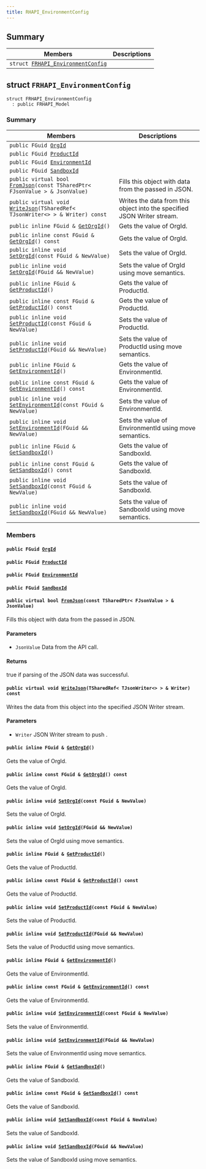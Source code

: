 ```yaml
---
title: RHAPI_EnvironmentConfig
---
```


## Summary

 Members                        | Descriptions                                
--------------------------------|---------------------------------------------
`struct `[`FRHAPI_EnvironmentConfig`](#structFRHAPI__EnvironmentConfig) | 

## struct `FRHAPI_EnvironmentConfig` <a id="structFRHAPI__EnvironmentConfig"></a>

```
struct FRHAPI_EnvironmentConfig
  : public FRHAPI_Model
```

### Summary

 Members                        | Descriptions                                
--------------------------------|---------------------------------------------
`public FGuid `[`OrgId`](#structFRHAPI__EnvironmentConfig_1a926f0b5ba9b48fefac2117cb471ccaa0) | 
`public FGuid `[`ProductId`](#structFRHAPI__EnvironmentConfig_1ab56749b08fffa20c2ba9c53340249fee) | 
`public FGuid `[`EnvironmentId`](#structFRHAPI__EnvironmentConfig_1a1c8590990a98293aaaedeca48643f19c) | 
`public FGuid `[`SandboxId`](#structFRHAPI__EnvironmentConfig_1ae2348297d79294e5659e8c58a10107ae) | 
`public virtual bool `[`FromJson`](#structFRHAPI__EnvironmentConfig_1a93fef0d1e16de7c1a1d4c4ae331c2d7e)`(const TSharedPtr< FJsonValue > & JsonValue)` | Fills this object with data from the passed in JSON.
`public virtual void `[`WriteJson`](#structFRHAPI__EnvironmentConfig_1a09cc64f9ff41da0dd08d7c4085be9926)`(TSharedRef< TJsonWriter<> > & Writer) const` | Writes the data from this object into the specified JSON Writer stream.
`public inline FGuid & `[`GetOrgId`](#structFRHAPI__EnvironmentConfig_1a5db6163c32fd6129c291fcfcb2ce8c94)`()` | Gets the value of OrgId.
`public inline const FGuid & `[`GetOrgId`](#structFRHAPI__EnvironmentConfig_1a36bfcf5c1efc82e971772abe7b6bf706)`() const` | Gets the value of OrgId.
`public inline void `[`SetOrgId`](#structFRHAPI__EnvironmentConfig_1ab9d7a2bba99b90e236fd385172af442d)`(const FGuid & NewValue)` | Sets the value of OrgId.
`public inline void `[`SetOrgId`](#structFRHAPI__EnvironmentConfig_1ab9fd057c9862ab13f25254ca91d3e50a)`(FGuid && NewValue)` | Sets the value of OrgId using move semantics.
`public inline FGuid & `[`GetProductId`](#structFRHAPI__EnvironmentConfig_1a120725655fe10dc3f2c640f607542e86)`()` | Gets the value of ProductId.
`public inline const FGuid & `[`GetProductId`](#structFRHAPI__EnvironmentConfig_1aae66f89425e0af08869eabd939f3f1ca)`() const` | Gets the value of ProductId.
`public inline void `[`SetProductId`](#structFRHAPI__EnvironmentConfig_1a2d7d1f6d4ea36ab645b8a8aab9657b91)`(const FGuid & NewValue)` | Sets the value of ProductId.
`public inline void `[`SetProductId`](#structFRHAPI__EnvironmentConfig_1ae9494b03f879b1c648124a38c9124c83)`(FGuid && NewValue)` | Sets the value of ProductId using move semantics.
`public inline FGuid & `[`GetEnvironmentId`](#structFRHAPI__EnvironmentConfig_1a7eb4ad8f372927f64715a8595f9a3305)`()` | Gets the value of EnvironmentId.
`public inline const FGuid & `[`GetEnvironmentId`](#structFRHAPI__EnvironmentConfig_1a24dc301c5463e39ec361da72e279a6e1)`() const` | Gets the value of EnvironmentId.
`public inline void `[`SetEnvironmentId`](#structFRHAPI__EnvironmentConfig_1a47a63037cc7ab96bc14bdf70381569c1)`(const FGuid & NewValue)` | Sets the value of EnvironmentId.
`public inline void `[`SetEnvironmentId`](#structFRHAPI__EnvironmentConfig_1adc84daf3e3cde9e9f160f9b4ec790893)`(FGuid && NewValue)` | Sets the value of EnvironmentId using move semantics.
`public inline FGuid & `[`GetSandboxId`](#structFRHAPI__EnvironmentConfig_1ad07944ffea302e40530654f82d4cae6d)`()` | Gets the value of SandboxId.
`public inline const FGuid & `[`GetSandboxId`](#structFRHAPI__EnvironmentConfig_1a08488523a401b657eed34e2d52205292)`() const` | Gets the value of SandboxId.
`public inline void `[`SetSandboxId`](#structFRHAPI__EnvironmentConfig_1acdc601d8dcb71018fec2a04f54b64a05)`(const FGuid & NewValue)` | Sets the value of SandboxId.
`public inline void `[`SetSandboxId`](#structFRHAPI__EnvironmentConfig_1ac9abbce16daad56edc4e652aa9ee497d)`(FGuid && NewValue)` | Sets the value of SandboxId using move semantics.

### Members

#### `public FGuid `[`OrgId`](#structFRHAPI__EnvironmentConfig_1a926f0b5ba9b48fefac2117cb471ccaa0) <a id="structFRHAPI__EnvironmentConfig_1a926f0b5ba9b48fefac2117cb471ccaa0"></a>

#### `public FGuid `[`ProductId`](#structFRHAPI__EnvironmentConfig_1ab56749b08fffa20c2ba9c53340249fee) <a id="structFRHAPI__EnvironmentConfig_1ab56749b08fffa20c2ba9c53340249fee"></a>

#### `public FGuid `[`EnvironmentId`](#structFRHAPI__EnvironmentConfig_1a1c8590990a98293aaaedeca48643f19c) <a id="structFRHAPI__EnvironmentConfig_1a1c8590990a98293aaaedeca48643f19c"></a>

#### `public FGuid `[`SandboxId`](#structFRHAPI__EnvironmentConfig_1ae2348297d79294e5659e8c58a10107ae) <a id="structFRHAPI__EnvironmentConfig_1ae2348297d79294e5659e8c58a10107ae"></a>

#### `public virtual bool `[`FromJson`](#structFRHAPI__EnvironmentConfig_1a93fef0d1e16de7c1a1d4c4ae331c2d7e)`(const TSharedPtr< FJsonValue > & JsonValue)` <a id="structFRHAPI__EnvironmentConfig_1a93fef0d1e16de7c1a1d4c4ae331c2d7e"></a>

Fills this object with data from the passed in JSON.

#### Parameters
* `JsonValue` Data from the API call.

#### Returns
true if parsing of the JSON data was successful.

#### `public virtual void `[`WriteJson`](#structFRHAPI__EnvironmentConfig_1a09cc64f9ff41da0dd08d7c4085be9926)`(TSharedRef< TJsonWriter<> > & Writer) const` <a id="structFRHAPI__EnvironmentConfig_1a09cc64f9ff41da0dd08d7c4085be9926"></a>

Writes the data from this object into the specified JSON Writer stream.

#### Parameters
* `Writer` JSON Writer stream to push .

#### `public inline FGuid & `[`GetOrgId`](#structFRHAPI__EnvironmentConfig_1a5db6163c32fd6129c291fcfcb2ce8c94)`()` <a id="structFRHAPI__EnvironmentConfig_1a5db6163c32fd6129c291fcfcb2ce8c94"></a>

Gets the value of OrgId.

#### `public inline const FGuid & `[`GetOrgId`](#structFRHAPI__EnvironmentConfig_1a36bfcf5c1efc82e971772abe7b6bf706)`() const` <a id="structFRHAPI__EnvironmentConfig_1a36bfcf5c1efc82e971772abe7b6bf706"></a>

Gets the value of OrgId.

#### `public inline void `[`SetOrgId`](#structFRHAPI__EnvironmentConfig_1ab9d7a2bba99b90e236fd385172af442d)`(const FGuid & NewValue)` <a id="structFRHAPI__EnvironmentConfig_1ab9d7a2bba99b90e236fd385172af442d"></a>

Sets the value of OrgId.

#### `public inline void `[`SetOrgId`](#structFRHAPI__EnvironmentConfig_1ab9fd057c9862ab13f25254ca91d3e50a)`(FGuid && NewValue)` <a id="structFRHAPI__EnvironmentConfig_1ab9fd057c9862ab13f25254ca91d3e50a"></a>

Sets the value of OrgId using move semantics.

#### `public inline FGuid & `[`GetProductId`](#structFRHAPI__EnvironmentConfig_1a120725655fe10dc3f2c640f607542e86)`()` <a id="structFRHAPI__EnvironmentConfig_1a120725655fe10dc3f2c640f607542e86"></a>

Gets the value of ProductId.

#### `public inline const FGuid & `[`GetProductId`](#structFRHAPI__EnvironmentConfig_1aae66f89425e0af08869eabd939f3f1ca)`() const` <a id="structFRHAPI__EnvironmentConfig_1aae66f89425e0af08869eabd939f3f1ca"></a>

Gets the value of ProductId.

#### `public inline void `[`SetProductId`](#structFRHAPI__EnvironmentConfig_1a2d7d1f6d4ea36ab645b8a8aab9657b91)`(const FGuid & NewValue)` <a id="structFRHAPI__EnvironmentConfig_1a2d7d1f6d4ea36ab645b8a8aab9657b91"></a>

Sets the value of ProductId.

#### `public inline void `[`SetProductId`](#structFRHAPI__EnvironmentConfig_1ae9494b03f879b1c648124a38c9124c83)`(FGuid && NewValue)` <a id="structFRHAPI__EnvironmentConfig_1ae9494b03f879b1c648124a38c9124c83"></a>

Sets the value of ProductId using move semantics.

#### `public inline FGuid & `[`GetEnvironmentId`](#structFRHAPI__EnvironmentConfig_1a7eb4ad8f372927f64715a8595f9a3305)`()` <a id="structFRHAPI__EnvironmentConfig_1a7eb4ad8f372927f64715a8595f9a3305"></a>

Gets the value of EnvironmentId.

#### `public inline const FGuid & `[`GetEnvironmentId`](#structFRHAPI__EnvironmentConfig_1a24dc301c5463e39ec361da72e279a6e1)`() const` <a id="structFRHAPI__EnvironmentConfig_1a24dc301c5463e39ec361da72e279a6e1"></a>

Gets the value of EnvironmentId.

#### `public inline void `[`SetEnvironmentId`](#structFRHAPI__EnvironmentConfig_1a47a63037cc7ab96bc14bdf70381569c1)`(const FGuid & NewValue)` <a id="structFRHAPI__EnvironmentConfig_1a47a63037cc7ab96bc14bdf70381569c1"></a>

Sets the value of EnvironmentId.

#### `public inline void `[`SetEnvironmentId`](#structFRHAPI__EnvironmentConfig_1adc84daf3e3cde9e9f160f9b4ec790893)`(FGuid && NewValue)` <a id="structFRHAPI__EnvironmentConfig_1adc84daf3e3cde9e9f160f9b4ec790893"></a>

Sets the value of EnvironmentId using move semantics.

#### `public inline FGuid & `[`GetSandboxId`](#structFRHAPI__EnvironmentConfig_1ad07944ffea302e40530654f82d4cae6d)`()` <a id="structFRHAPI__EnvironmentConfig_1ad07944ffea302e40530654f82d4cae6d"></a>

Gets the value of SandboxId.

#### `public inline const FGuid & `[`GetSandboxId`](#structFRHAPI__EnvironmentConfig_1a08488523a401b657eed34e2d52205292)`() const` <a id="structFRHAPI__EnvironmentConfig_1a08488523a401b657eed34e2d52205292"></a>

Gets the value of SandboxId.

#### `public inline void `[`SetSandboxId`](#structFRHAPI__EnvironmentConfig_1acdc601d8dcb71018fec2a04f54b64a05)`(const FGuid & NewValue)` <a id="structFRHAPI__EnvironmentConfig_1acdc601d8dcb71018fec2a04f54b64a05"></a>

Sets the value of SandboxId.

#### `public inline void `[`SetSandboxId`](#structFRHAPI__EnvironmentConfig_1ac9abbce16daad56edc4e652aa9ee497d)`(FGuid && NewValue)` <a id="structFRHAPI__EnvironmentConfig_1ac9abbce16daad56edc4e652aa9ee497d"></a>

Sets the value of SandboxId using move semantics.

